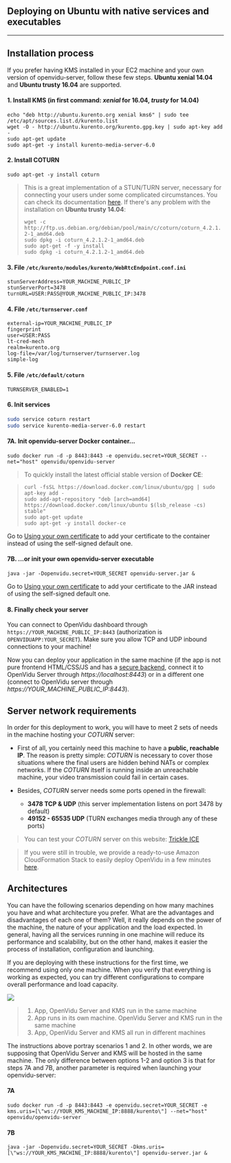 <h2 id="section-title">Deploying on Ubuntu with native services and executables</h2>
<hr>

## Installation process

If you prefer having KMS installed in your EC2 machine and your own version of openvidu-server, follow these few steps. **Ubuntu xenial 14.04** and **Ubuntu trusty 16.04** are supported.

#### 1. Install KMS (in first command: ***xenial*** for 16.04, ***trusty*** for 14.04)
```console
echo "deb http://ubuntu.kurento.org xenial kms6" | sudo tee /etc/apt/sources.list.d/kurento.list
wget -O - http://ubuntu.kurento.org/kurento.gpg.key | sudo apt-key add -
sudo apt-get update
sudo apt-get -y install kurento-media-server-6.0
```

#### 2. Install COTURN
```console
sudo apt-get -y install coturn
```
> This is a great implementation of a STUN/TURN server, necessary for connecting your users under some complicated circumstances. You can check its documentation [here](https://github.com/coturn/coturn).
> If there's any problem with the installation on **Ubuntu trusty 14.04**:
>
> `wget -c http://ftp.us.debian.org/debian/pool/main/c/coturn/coturn_4.2.1.2-1_amd64.deb`</br>
> `sudo dpkg -i coturn_4.2.1.2-1_amd64.deb`</br>
> `sudo apt-get -f -y install`</br>
> `sudo dpkg -i coturn_4.2.1.2-1_amd64.deb`</br>

#### 3. File `/etc/kurento/modules/kurento/WebRtcEndpoint.conf.ini`
```console
stunServerAddress=YOUR_MACHINE_PUBLIC_IP
stunServerPort=3478
turnURL=USER:PASS@YOUR_MACHINE_PUBLIC_IP:3478
```

#### 4. File `/etc/turnserver.conf`
```console
external-ip=YOUR_MACHINE_PUBLIC_IP
fingerprint
user=USER:PASS
lt-cred-mech
realm=kurento.org
log-file=/var/log/turnserver/turnserver.log
simple-log
```

#### 5. File `/etc/default/coturn`
```
TURNSERVER_ENABLED=1
```

#### 6. Init services
```bash
sudo service coturn restart
sudo service kurento-media-server-6.0 restart
```

#### 7A. Init openvidu-server Docker container...
```console
sudo docker run -d -p 8443:8443 -e openvidu.secret=YOUR_SECRET --net="host" openvidu/openvidu-server
```

> To quickly install the latest official stable version of **Docker CE**:

> 
> `curl -fsSL https://download.docker.com/linux/ubuntu/gpg | sudo apt-key add -`</br>
> `sudo add-apt-repository "deb [arch=amd64] https://download.docker.com/linux/ubuntu $(lsb_release -cs) stable"`</br>
> `sudo apt-get update`</br>
> `sudo apt-get -y install docker-ce`</br>
>

Go to [Using your own certificate](/deployment/custom-certificate#for-the-docker-container-of-openvidu-server) to add your certificate to the container instead of using the self-signed default one.

#### 7B. ...or init your own openvidu-server executable

```console
java -jar -Dopenvidu.secret=YOUR_SECRET openvidu-server.jar &
```
Go to [Using your own certificate](/deployment/custom-certificate#for-a-jar-binary-of-openvidu-server) to add your certificate to the JAR instead of using the self-signed default one.

#### 8. Finally check your server

You can connect to OpenVidu dashboard through `https://YOUR_MACHINE_PUBLIC_IP:8443` (authorization is `OPENVIDUAPP:YOUR_SECRET`). Make sure you allow TCP and UDP inbound connections to your machine!

Now you can deploy your application in the same machine (if the app is not pure frontend HTML/CSS/JS and has a [secure backend](/home/#securization), connect it to OpenVidu Server through _https://localhost:8443_) or in a different one (connect to OpenVidu server through _https://YOUR_MACHINE_PUBLIC_IP:8443_).


## Server network requirements

In order for this deployment to work, you will have to meet 2 sets of needs in the machine hosting your _COTURN_ server:
  
  - First of all, you certainly need this machine to have a **public, reachable IP**. The reason is pretty simple: _COTURN_ is necessary to cover those situations where the final users are hidden behind NATs or complex networks. If the _COTURN_ itself is running inside an unreachable machine, your video transmission could fail in certain cases.

  - Besides, _COTURN_ server needs some ports opened in the firewall:

      - **3478 TCP & UDP** (this server implementation listens on port 3478 by default)
      - **49152 - 65535 UDP** (TURN exchanges media through any of these ports)

  > You can test your _COTURN_ server on this website: [Trickle ICE](https://webrtc.github.io/samples/src/content/peerconnection/trickle-ice/)
  
  > If you were still in trouble, we provide a ready-to-use Amazon CloudFormation Stack to easily deploy OpenVidu in a few minutes [here](/deployment/deploying-aws/#deploying-openvidu-server-on-aws-with-cloud-formation).

## Architectures

You can have the following scenarios depending on how many machines you have and what architecture you prefer. What are the advantages and disadvantages of each one of them? Well, it really depends on the power of the machine, the nature of your application and the load expected. In general, having all the services running in one machine will reduce its performance and scalability, but on the other hand, makes it easier the process of installation, configuration and launching.

If you are deploying with these instructions for the first time, we recommend using only one machine. When you verify that everything is working as expected, you can try different configurations to compare overall performance and load capacity.

<div id="deploy-arch-row" class="row">
  <div class="col-md-8">
    <img class="img-responsive" src="/img/docs/deployment/app-ovserver-kms-final.png">
  </div>
  <div id="deploy-arch-desc" class="col-md-4">
  <blockquote>
    <ol>
      <li>App, OpenVidu Server and KMS run in the same machine</li>
      <li>App runs in its own machine. OpenVidu Server and KMS run in the same machine</li>
      <li>App, OpenVidu Server and KMS all run in different machines</li>
    </ol>
    </blockquote>
  </div>
</div>

The instructions above portray scenarios 1 and 2. In other words, we are supposing that OpenVidu Server and KMS will be hosted in the same machine. The only difference between options 1-2 and option 3 is that for steps 7A and 7B, another parameter is required when launching your openvidu-server:

#### 7A

```console
sudo docker run -d -p 8443:8443 -e openvidu.secret=YOUR_SECRET -e kms.uris=[\"ws://YOUR_KMS_MACHINE_IP:8888/kurento\"] --net="host" openvidu/openvidu-server
```

#### 7B

```console
java -jar -Dopenvidu.secret=YOUR_SECRET -Dkms.uris=[\"ws://YOUR_KMS_MACHINE_IP:8888/kurento\"] openvidu-server.jar &
```
